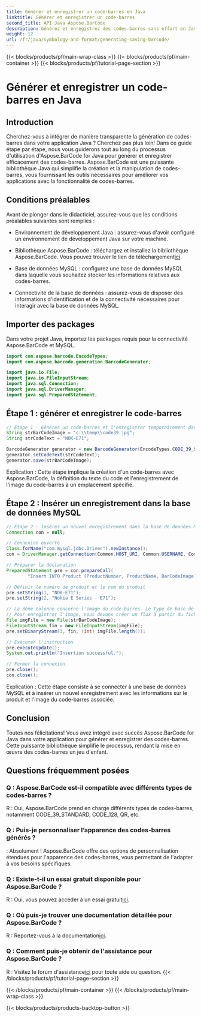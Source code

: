 ```yaml
---
title: Générer et enregistrer un code-barres en Java
linktitle: Générer et enregistrer un code-barres
second_title: API Java Aspose.BarCode
description: Générez et enregistrez des codes-barres sans effort en Java avec Aspose.BarCode. Intégrez-le de manière transparente, personnalisez son apparence et bénéficiez d'une prise en charge étendue des codes-barres.
weight: 12
url: /fr/java/symbology-and-format/generating-saving-barcode/
---
```


{{< blocks/products/pf/main-wrap-class >}}
{{< blocks/products/pf/main-container >}}
{{< blocks/products/pf/tutorial-page-section >}}

# Générer et enregistrer un code-barres en Java


## Introduction

Cherchez-vous à intégrer de manière transparente la génération de codes-barres dans votre application Java ? Cherchez pas plus loin! Dans ce guide étape par étape, nous vous guiderons tout au long du processus d'utilisation d'Aspose.BarCode for Java pour générer et enregistrer efficacement des codes-barres. Aspose.BarCode est une puissante bibliothèque Java qui simplifie la création et la manipulation de codes-barres, vous fournissant les outils nécessaires pour améliorer vos applications avec la fonctionnalité de codes-barres.

## Conditions préalables

Avant de plonger dans le didacticiel, assurez-vous que les conditions préalables suivantes sont remplies :

- Environnement de développement Java : assurez-vous d'avoir configuré un environnement de développement Java sur votre machine.

- Bibliothèque Aspose.BarCode : téléchargez et installez la bibliothèque Aspose.BarCode. Vous pouvez trouver le lien de téléchargement[ici](https://releases.aspose.com/barcode/java/).

- Base de données MySQL : configurez une base de données MySQL dans laquelle vous souhaitez stocker les informations relatives aux codes-barres.

- Connectivité de la base de données : assurez-vous de disposer des informations d'identification et de la connectivité nécessaires pour interagir avec la base de données MySQL.

## Importer des packages

Dans votre projet Java, importez les packages requis pour la connectivité Aspose.BarCode et MySQL.

```java
import com.aspose.barcode.EncodeTypes;
import com.aspose.barcode.generation.BarcodeGenerator;

import java.io.File;
import java.io.FileInputStream;
import java.sql.Connection;
import java.sql.DriverManager;
import java.sql.PreparedStatement;
```

## Étape 1 : générer et enregistrer le code-barres

```java
// Étape 1 - Générer un code-barres et l'enregistrer temporairement dans un fichier
String strBarCodeImage = "c:\\temp\\code39.jpg";
String strCodeText = "NOK-E71";

BarcodeGenerator generator = new BarcodeGenerator(EncodeTypes.CODE_39_STANDARD);
generator.setCodeText(strCodeText);
generator.save(strBarCodeImage);
```

Explication : Cette étape implique la création d'un code-barres avec Aspose.BarCode, la définition du texte du code et l'enregistrement de l'image du code-barres à un emplacement spécifié.

## Étape 2 : Insérer un enregistrement dans la base de données MySQL

```java
// Étape 2 - Insérez un nouvel enregistrement dans la base de données MySQL
Connection con = null;

// Connexion ouverte
Class.forName("com.mysql.jdbc.Driver").newInstance();
con = DriverManager.getConnection(Common.HOST_URI, Common.USERNAME, Common.PASSWORD);

// Préparer la déclaration
PreparedStatement pre = con.prepareCall(
        "Insert INTO Product (ProductNumber, ProductName, BarCodeImage) " + "VALUES (?, ?, ?) ");

// Définir le numéro de produit et le nom du produit
pre.setString(1, "NOK-E71");
pre.setString(2, "Nokia E Series - E71");

// La 3ème colonne concerne l'image du code-barres. Le type de base de données est BLOB
// Pour enregistrer l'image, nous devons créer un flux à partir du fichier image
File imgFile = new File(strBarCodeImage);
FileInputStream fin = new FileInputStream(imgFile);
pre.setBinaryStream(3, fin, (int) imgFile.length());

// Exécuter l'instruction
pre.executeUpdate();
System.out.println("Insertion successful.");

// Fermer la connexion
pre.close();
con.close();
```

Explication : Cette étape consiste à se connecter à une base de données MySQL et à insérer un nouvel enregistrement avec les informations sur le produit et l'image du code-barres associée.

## Conclusion

Toutes nos félicitations! Vous avez intégré avec succès Aspose.BarCode for Java dans votre application pour générer et enregistrer des codes-barres. Cette puissante bibliothèque simplifie le processus, rendant la mise en œuvre des codes-barres un jeu d'enfant.

## Questions fréquemment posées

### Q : Aspose.BarCode est-il compatible avec différents types de codes-barres ?
R : Oui, Aspose.BarCode prend en charge différents types de codes-barres, notamment CODE_39_STANDARD, CODE_128, QR, etc.

### Q : Puis-je personnaliser l’apparence des codes-barres générés ?
: Absolument ! Aspose.BarCode offre des options de personnalisation étendues pour l'apparence des codes-barres, vous permettant de l'adapter à vos besoins spécifiques.

### Q : Existe-t-il un essai gratuit disponible pour Aspose.BarCode ?
 R : Oui, vous pouvez accéder à un essai gratuit[ici](https://releases.aspose.com/).

### Q : Où puis-je trouver une documentation détaillée pour Aspose.BarCode ?
 R : Reportez-vous à la documentation[ici](https://reference.aspose.com/barcode/java/).

### Q : Comment puis-je obtenir de l'assistance pour Aspose.BarCode ?
 R : Visitez le forum d'assistance[ici](https://forum.aspose.com/c/barcode/13) pour toute aide ou question.
{{< /blocks/products/pf/tutorial-page-section >}}

{{< /blocks/products/pf/main-container >}}
{{< /blocks/products/pf/main-wrap-class >}}

{{< blocks/products/products-backtop-button >}}
